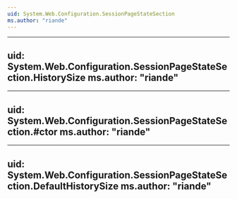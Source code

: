 ```yaml
---
uid: System.Web.Configuration.SessionPageStateSection
ms.author: "riande"
---
```


---
uid: System.Web.Configuration.SessionPageStateSection.HistorySize
ms.author: "riande"
---

---
uid: System.Web.Configuration.SessionPageStateSection.#ctor
ms.author: "riande"
---

---
uid: System.Web.Configuration.SessionPageStateSection.DefaultHistorySize
ms.author: "riande"
---
